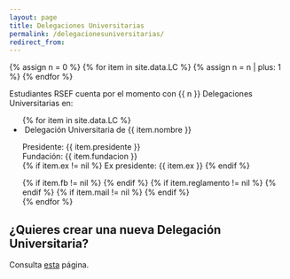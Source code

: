 ```yaml
---
layout: page
title: Delegaciones Universitarias
permalink: /delegacionesuniversitarias/
redirect_from:
---
```


{% assign n = 0 %}
{% for item in site.data.LC %}
	{% assign n = n | plus: 1 %}
{% endfor %}

Estudiantes RSEF cuenta por el momento con {{ n }} Delegaciones Universitarias en:

<ul class="collection">
	{% for item in site.data.LC %}
	    <li class="collection-item avatar" id="{{ item.nombre }}">
	      	<img src="{{ item.img }}" alt="" class="circle">
	      	<span class="title">
				Delegación Universitaria de {{ item.nombre }}
			</span>
	      	<p>
				Presidente: {{ item.presidente }} 
				<br>
	        	        Fundación: {{ item.fundacion }}
				<br>
				{% if item.ex != nil %}
					Ex presidente: {{ item.ex }}
				{% endif %} 				
	      	</p>
	      	<div class="secondary-content">
				{% if item.fb != nil %}
					<a href="{{ item.fb }}" title="Pagina Facebook">
						<i class="fa fa-lg fa-facebook-square" aria-hidden="true"></i>
					</a>
				{% endif %}
				{% if item.reglamento != nil %}
		        	<a href="{{ item.reglamento }}" title="Reglamento Interno">
						<i class="fa fa-lg fa-file-text"></i>
					</a>
				{% endif %}
			        {% if item.mail != nil %}
	      		        <a href="mailto:{{ item.mail }}&#64;&#97;&#105;&#45;&#115;&#102;&#46;&#105;&#116;" title="Email DU">
					      <i class="fa fa-lg fa-envelope"></i>
				        </a>
			        {% endif %}
			</div>
	    </li>
	{% endfor %}
</ul>


## ¿Quieres crear una nueva Delegación Universitaria?

Consulta [esta](/nuevadelegacionuniversitaria/) página.
